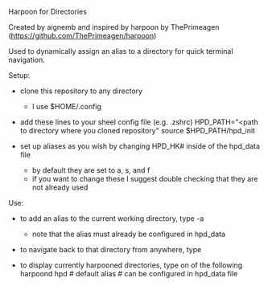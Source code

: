 Harpoon for Directories

Created by aignemb and inspired by harpoon by ThePrimeagen 
    (https://github.com/ThePrimeagen/harpoon)

Used to dynamically assign an alias to a directory for quick terminal navigation.

Setup:
* clone this repository to any directory 
    - I use $HOME/.config

* add these lines to your sheel config file (e.g. .zshrc)
    HPD_PATH="<path to directory where you cloned repository"
    source $HPD_PATH/hpd_init

* set up aliases as you wish by changing HPD_HK# inside of the hpd_data file
    - by default they are set to a, s, and f
    - if you want to change these I suggest double checking that they are not
      already used

Use:
* to add an alias to the current working directory, type
    <alias> -a 
    - note that the alias must already be configured in hpd_data

* to navigate back to that directory from anywhere, type
    <alias> 

* to display currently harpooned directories, type on of the following
    harpoond
    hpd # default alias
    <custom alias> # can be configured in hpd_data file
